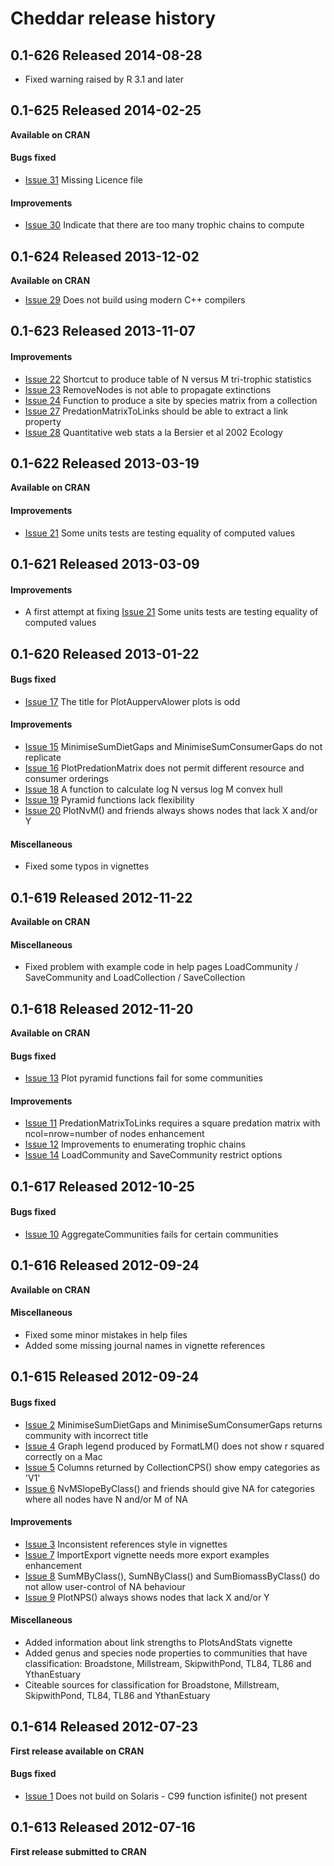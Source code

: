 #  Cheddar release history

## 0.1-626 Released 2014-08-28
* Fixed warning raised by R 3.1 and later

## 0.1-625 Released 2014-02-25
**Available on CRAN**
#### Bugs fixed
* [Issue 31](https://github.com/quicklizard99/cheddar/issues/31)
  Missing Licence file

#### Improvements
* [Issue 30](https://github.com/quicklizard99/cheddar/issues/30)
  Indicate that there are too many trophic chains to compute

## 0.1-624 Released 2013-12-02
**Available on CRAN**
* [Issue 29](https://github.com/quicklizard99/cheddar/issues/29)
  Does not build using modern C++ compilers

## 0.1-623 Released 2013-11-07
#### Improvements
* [Issue 22](https://github.com/quicklizard99/cheddar/issues/22)
  Shortcut to produce table of N versus M tri-trophic statistics
* [Issue 23](https://github.com/quicklizard99/cheddar/issues/23)
  RemoveNodes is not able to propagate extinctions
* [Issue 24](https://github.com/quicklizard99/cheddar/issues/24)
  Function to produce a site by species matrix from a collection
* [Issue 27](https://github.com/quicklizard99/cheddar/issues/27)
  PredationMatrixToLinks should be able to extract a link property 
* [Issue 28](https://github.com/quicklizard99/cheddar/issues/28)
  Quantitative web stats a la Bersier et al 2002 Ecology

## 0.1-622 Released 2013-03-19
**Available on CRAN**

#### Improvements
* [Issue 21](https://github.com/quicklizard99/cheddar/issues/21)
  Some units tests are testing equality of computed values

## 0.1-621 Released 2013-03-09
#### Improvements
* A first attempt at fixing 
  [Issue 21](https://github.com/quicklizard99/cheddar/issues/21)
  Some units tests are testing equality of computed values

## 0.1-620 Released 2013-01-22
#### Bugs fixed
* [Issue 17](https://github.com/quicklizard99/cheddar/issues/17)
  The title for PlotAuppervAlower plots is odd

#### Improvements
* [Issue 15](https://github.com/quicklizard99/cheddar/issues/15) 
  MinimiseSumDietGaps and MinimiseSumConsumerGaps do not replicate
* [Issue 16](https://github.com/quicklizard99/cheddar/issues/16) 
  PlotPredationMatrix does not permit different resource and consumer orderings
* [Issue 18](https://github.com/quicklizard99/cheddar/issues/18)
  A function to calculate log N versus log M convex hull
* [Issue 19](https://github.com/quicklizard99/cheddar/issues/19)
  Pyramid functions lack flexibility
* [Issue 20](https://github.com/quicklizard99/cheddar/issues/20)
  PlotNvM() and friends always shows nodes that lack X and/or Y

#### Miscellaneous
* Fixed some typos in vignettes

## 0.1-619 Released 2012-11-22
**Available on CRAN**

#### Miscellaneous
* Fixed problem with example code in help pages LoadCommunity / SaveCommunity 
and LoadCollection / SaveCollection

## 0.1-618 Released 2012-11-20
**Available on CRAN**

#### Bugs fixed
* [Issue 13](https://github.com/quicklizard99/cheddar/issues/13) 
  Plot pyramid functions fail for some communities

#### Improvements
* [Issue 11](https://github.com/quicklizard99/cheddar/issues/11)
  PredationMatrixToLinks requires a square predation matrix with 
  ncol=nrow=number of nodes enhancement
* [Issue 12]() Improvements to enumerating trophic chains
* [Issue 14]() LoadCommunity and SaveCommunity restrict options

## 0.1-617 Released 2012-10-25

#### Bugs fixed
* [Issue 10](https://github.com/quicklizard99/cheddar/issues/10)
  AggregateCommunities fails for certain communities

## 0.1-616 Released 2012-09-24
**Available on CRAN**

#### Miscellaneous
* Fixed some minor mistakes in help files
* Added some missing journal names in vignette references

## 0.1-615 Released 2012-09-24

#### Bugs fixed
* [Issue 2](https://github.com/quicklizard99/cheddar/issues/2)
  MinimiseSumDietGaps and MinimiseSumConsumerGaps returns community with 
  incorrect title
* [Issue 4](https://github.com/quicklizard99/cheddar/issues/4) 
  Graph legend produced by FormatLM() does not show r squared correctly on a Mac
* [Issue 5](https://github.com/quicklizard99/cheddar/issues/5)
  Columns returned by CollectionCPS() show empy categories as 'V1'
* [Issue 6](https://github.com/quicklizard99/cheddar/issues/6)
  NvMSlopeByClass() and friends should give NA for categories where all nodes 
  have N and/or M of NA

#### Improvements
* [Issue 3](https://github.com/quicklizard99/cheddar/issues/3)
  Inconsistent references style in vignettes
* [Issue 7](https://github.com/quicklizard99/cheddar/issues/7)
  ImportExport vignette needs more export examples enhancement
* [Issue 8](https://github.com/quicklizard99/cheddar/issues/8)
  SumMByClass(), SumNByClass() and SumBiomassByClass() do not allow 
  user-control of NA behaviour
* [Issue 9](https://github.com/quicklizard99/cheddar/issues/9)
  PlotNPS() always shows nodes that lack X and/or Y

#### Miscellaneous
* Added information about link strengths to PlotsAndStats vignette
* Added genus and species node properties to communities that have 
  classification: Broadstone, Millstream, SkipwithPond, TL84, TL86 and 
  YthanEstuary
* Citeable sources for classification for Broadstone, Millstream, SkipwithPond, 
  TL84, TL86 and YthanEstuary

## 0.1-614 Released 2012-07-23
**First release available on CRAN**

#### Bugs fixed
* [Issue 1](https://github.com/quicklizard99/cheddar/issues/1)
  Does not build on Solaris - C99 function isfinite() not present

## 0.1-613 Released 2012-07-16
**First release submitted to CRAN**
